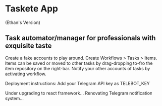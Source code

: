 # Taskete App
(Ethan's Version)

Task automator/manager for professionals with exquisite taste
-------------------------------------------------------------

Create a fake accounts to play around.
Create Workflows > Tasks > Items.
Items can be saved or moved to other tasks by drag-dropping to-fro the item repository on the right-bar.
Notify your other accounts of tasks by activating workflow.

Deployment instructions:
Add your Telegram API key as TELEBOT_KEY

Under upgrading to react framework...
Renovating Telegram notification system...
